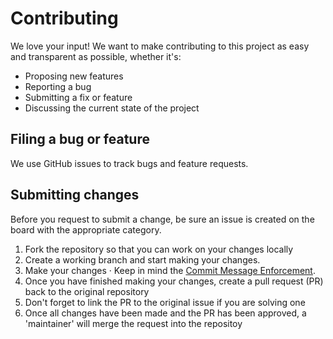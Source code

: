 # Contributing

We love your input! We want to make contributing to this project as easy and transparent as possible, whether it's:

- Proposing new features
- Reporting a bug
- Submitting a fix or feature
- Discussing the current state of the project

## Filing a bug or feature

We use GitHub issues to track bugs and feature requests.

## Submitting changes

Before you request to submit a change, be sure an issue is created on the board with the appropriate category.

1. Fork the repository so that you can work on your changes locally
2. Create a working branch and start making your changes.
3. Make your changes · Keep in mind the [Commit Message Enforcement](#commit-message-enforcement).
4. Once you have finished making your changes, create a pull request (PR) back to the original repository
5. Don't forget to link the PR to the original issue if you are solving one
6. Once all changes have been made and the PR has been approved, a 'maintainer' will merge the request into the repositoy
